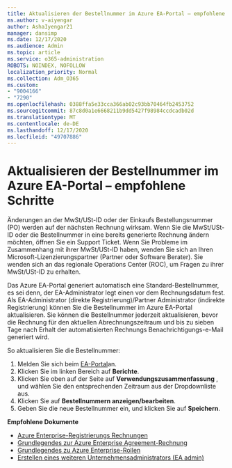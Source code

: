 ```yaml
---
title: Aktualisieren der Bestellnummer im Azure EA-Portal – empfohlene Schritte
ms.author: v-aiyengar
author: AshaIyengar21
manager: dansimp
ms.date: 12/17/2020
ms.audience: Admin
ms.topic: article
ms.service: o365-administration
ROBOTS: NOINDEX, NOFOLLOW
localization_priority: Normal
ms.collection: Adm_O365
ms.custom:
- "9004166"
- "7290"
ms.openlocfilehash: 0388ffa5e33cca366ab02c93bb70464fb2453752
ms.sourcegitcommit: 87c8d0a1e6668211b9dd5427f98984ccdcadb02d
ms.translationtype: MT
ms.contentlocale: de-DE
ms.lasthandoff: 12/17/2020
ms.locfileid: "49707886"
---
```

# <a name="update-po-number-in-azure-ea-portal---recommended-steps"></a>Aktualisieren der Bestellnummer im Azure EA-Portal – empfohlene Schritte

Änderungen an der MwSt/USt-ID oder der Einkaufs Bestellungsnummer (PO) werden auf der nächsten Rechnung wirksam. Wenn Sie die MwSt/USt-ID oder die Bestellnummer in eine bereits generierte Rechnung ändern möchten, öffnen Sie ein Support Ticket. Wenn Sie Probleme im Zusammenhang mit ihrer MwSt/USt-ID haben, wenden Sie sich an Ihren Microsoft-Lizenzierungspartner (Partner oder Software Berater). Sie wenden sich an das regionale Operations Center (ROC), um Fragen zu ihrer MwSt/USt-ID zu erhalten. 

Das Azure EA-Portal generiert automatisch eine Standard-Bestellnummer, es sei denn, der EA-Administrator legt einen vor dem Rechnungsdatum fest. Als EA-Administrator (direkte Registrierung)/Partner Administrator (indirekte Registrierung) können Sie die Bestellnummer im Azure EA-Portal aktualisieren. Sie können die Bestellnummer jederzeit aktualisieren, bevor die Rechnung für den aktuellen Abrechnungszeitraum und bis zu sieben Tage nach Erhalt der automatisierten Rechnungs Benachrichtigungs-e-Mail generiert wird.    

So aktualisieren Sie die Bestellnummer:

1. Melden Sie sich beim [EA-Portal](https://ea.azure.com/)an.
1. Klicken Sie im linken Bereich auf **Berichte**.
1. Klicken Sie oben auf der Seite auf **Verwendungszusammenfassung** , und wählen Sie den entsprechenden Zeitraum aus der Dropdownliste aus.
1. Klicken Sie auf **Bestellnummern anzeigen/bearbeiten**.
1. Geben Sie die neue Bestellnummer ein, und klicken Sie auf **Speichern**.

**Empfohlene Dokumente** 

- [Azure Enterprise-Registrierungs Rechnungen](https://docs.microsoft.com/azure/billing/billing-ea-portal-enrollment-invoices) 
- [Grundlegendes zur Azure Enterprise Agreement-Rechnung](https://docs.microsoft.com/azure/billing/billing-understand-your-bill-ea)  
- [Grundlegendes zu Azure Enterprise-Rollen](https://docs.microsoft.com/azure/billing/billing-understand-your-bill-ea) 
- [Erstellen eines weiteren Unternehmensadministrators (EA admin)](https://docs.microsoft.com/azure/cost-management-billing/manage/ea-portal-administration#create-another-enterprise-administrator) 
